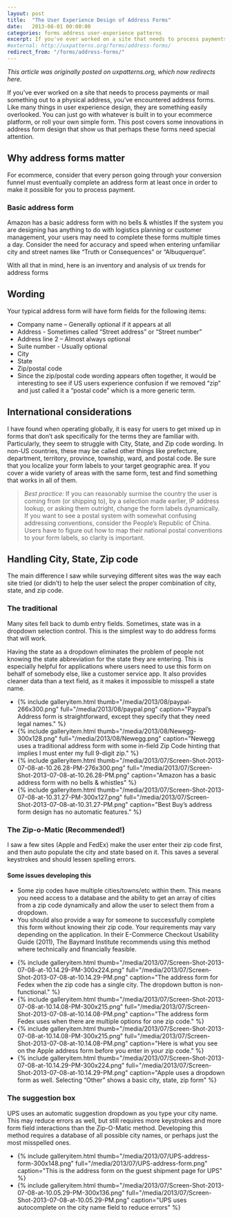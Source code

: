 ```yaml
---
layout: post
title:  "The User Experience Design of Address Forms"
date:   2013-08-01 00:00:00
categories: forms address user-experience patterns
excerpt: If you've ever worked on a site that needs to process payments or mail something out to a physical address, you've encountered address forms. This post covers some innovations in address form design that show us that perhaps these forms need special attention.
#external: http://uxpatterns.org/forms/address-forms/
redirect_from: "/forms/address-forms/"
---
```


_This article was originally posted on uxpatterns.org, which now redirects here._
<!-- [uxpatterns.org.](http://uxpatterns.org/forms/address-forms/).-->

If you’ve ever worked on a site that needs to process payments or mail something out to a physical address, you’ve encountered address forms. Like many things in user experience design, they are something easily overlooked. You can just go with whatever is built in to your ecommerce platform, or roll your own simple form. This post covers some innovations in address form design that show us that perhaps these forms need special attention.

## Why address forms matter

For ecommerce, consider that every person going through your conversion funnel must eventually complete an address form at least once in order to make it possible for you to process payment.

### Basic address form

Amazon has a basic address form with no bells & whistles
If the system you are designing has anything to do with logistics planning or customer management, your users may need to complete these forms multiple times a day. Consider the need for accuracy and speed when entering unfamiliar city and street names like “Truth or Consequences” or “Albuquerque”.

With all that in mind, here is an inventory and analysis of ux trends for address forms

## Wording

Your typical address form will have form fields for the following items:

- Company name – Generally optional if it appears at all
- Address - Sometimes called “Street address” or “Street number”
- Address line 2 – Almost always optional
- Suite number - Usually optional
- City
- State
- Zip/postal code
- Since the zip/postal code wording appears often together, it would be interesting to see if US users experience confusion if we removed “zip” and just called it a “postal code” which is a more generic term.

## International considerations

I have found when operating globally, it is easy for users to get mixed up in forms that don’t ask specifically for the terms they are familiar with. Particularly, they seem to struggle with City, State, and Zip code wording. In non-US countries, these may be called other things like prefecture, department, territory, province, township, ward, and postal code. Be sure that you localize your form labels to your target geographic area. If you cover a wide variety of areas with the same form, test and find something that works in all of them.

> *Best practice:* If you can reasonably surmise the country the user is coming from (or shipping to), by a selection made earlier, IP address lookup, or asking them outright, change the form labels dynamically.
If you want to see a postal system with somewhat confusing addressing conventions, consider the People’s Republic of China. Users have to figure out how to map their national postal conventions to your form labels, so clarity is important.

## Handling City, State, Zip code

The main difference I saw while surveying different sites was the way each site tried (or didn’t) to help the user select the proper combination of city, state, and zip code.

### The traditional

Many sites fell back to dumb entry fields. Sometimes, state was in a dropdown selection control. This is the simplest way to do address forms that will work.

Having the state as a dropdown eliminates the problem of people not knowing the state abbreviation for the state they are entering. This is especially helpful for applications where users need to use this form on behalf of somebody else, like a customer service app. It also provides cleaner data than a text field, as it makes it impossible to misspell a state name.

<ul class="gallery">
<li>{% include galleryitem.html thumb="/media/2013/08/paypal-266x300.png" full="/media/2013/08/paypal.png" caption="Paypal’s Address form is straightforward, except they specify that they need legal names." %}</li>
<li>{% include galleryitem.html thumb="/media/2013/08/Newegg-300x128.png" full="/media/2013/08/Newegg.png" caption="Newegg uses a traditional address form with some in-field Zip Code hinting that implies I must enter my full 9-digit zip." %}</li>
<li>{% include galleryitem.html thumb="/media/2013/07/Screen-Shot-2013-07-08-at-10.26.28-PM-276x300.png" full="/media/2013/07/Screen-Shot-2013-07-08-at-10.26.28-PM.png" caption="Amazon has a basic address form with no bells & whistles" %}</li>
<li>{% include galleryitem.html thumb="/media/2013/07/Screen-Shot-2013-07-08-at-10.31.27-PM-300x127.png" full="/media/2013/07/Screen-Shot-2013-07-08-at-10.31.27-PM.png" caption="Best Buy’s address form design has no automatic features." %}</li>
</ul>

### The Zip-o-Matic (Recommended!)

I saw a few sites (Apple and FedEx) make the user enter their zip code first, and then auto populate the city and state based on it. This saves a several keystrokes and should lessen spelling errors.

#### Some issues developing this

- Some zip codes have multiple cities/towns/etc within them. This means you need access to a database and the ability to get an array of cities from a zip code dynamically and allow the user to select them from a dropdown.
- You should also provide a way for someone to successfully complete this form without knowing their zip code. Your requirements may vary depending on the application.
In their E-Commerce Checkout Usability Guide (2011), The Baymard Institute recommends using this method where technically and financially feasible.

<ul class="gallery">
<li>{% include galleryitem.html thumb="/media/2013/07/Screen-Shot-2013-07-08-at-10.14.29-PM-300x224.png" full="/media/2013/07/Screen-Shot-2013-07-08-at-10.14.29-PM.png" caption="The address form for Fedex when the zip code has a single city. The dropdown button is non-functional." %}</li>
<li>{% include galleryitem.html thumb="/media/2013/07/Screen-Shot-2013-07-08-at-10.14.08-PM-300x215.png" full="/media/2013/07/Screen-Shot-2013-07-08-at-10.14.08-PM.png" caption="The address form Fedex uses when there are multiple options for one zip code." %}</li>
<li>{% include galleryitem.html thumb="/media/2013/07/Screen-Shot-2013-07-08-at-10.14.08-PM-300x215.png" full="/media/2013/07/Screen-Shot-2013-07-08-at-10.14.08-PM.png" caption="Here is what you see on the Apple address form before you enter in your zip code." %}</li>
<li>{% include galleryitem.html thumb="/media/2013/07/Screen-Shot-2013-07-08-at-10.14.29-PM-300x224.png" full="/media/2013/07/Screen-Shot-2013-07-08-at-10.14.29-PM.png" caption="Apple uses a dropdown form as well. Selecting “Other” shows a basic city, state, zip form" %}</li>
</ul>

### The suggestion box

UPS uses an automatic suggestion dropdown as you type your city name. This may reduce errors as well, but still requires more keystrokes and more form field interactions than the Zip-O-Matic method. Developing this method requires a database of all possible city names, or perhaps just the most misspelled ones.

<ul class="gallery">
<li>{% include galleryitem.html thumb="/media/2013/07/UPS-address-form-300x148.png" full="/media/2013/07/UPS-address-form.png" caption="This is the address form on the guest shipment page for UPS" %}</li>
<li>{% include galleryitem.html thumb="/media/2013/07/Screen-Shot-2013-07-08-at-10.05.29-PM-300x136.png" full="/media/2013/07/Screen-Shot-2013-07-08-at-10.05.29-PM.png" caption="UPS uses autocomplete on the city name field to reduce errors" %}</li>

</ul>
